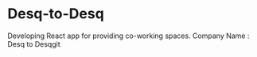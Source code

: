# Desq-to-Desq
Developing React app for providing co-working spaces. 
Company Name : Desq to Desqgit

